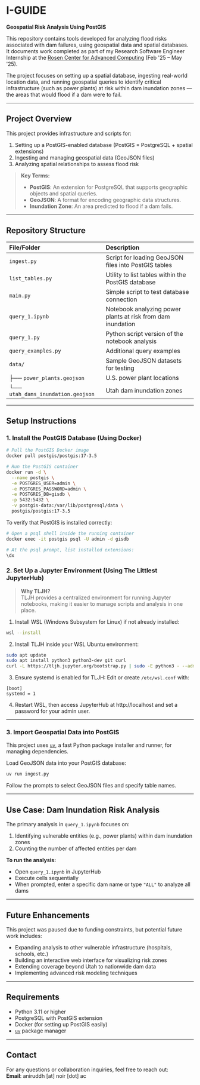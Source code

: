 # I-GUIDE

**Geospatial Risk Analysis Using PostGIS**

This repository contains tools developed for analyzing flood risks associated with dam failures, using geospatial data and spatial databases.  
It documents work completed as part of my Research Software Engineer Internship at the [Rosen Center for Advanced Computing](https://www.rcac.purdue.edu/) (Feb '25 – May '25).

The project focuses on setting up a spatial database, ingesting real-world location data, and running geospatial queries to identify critical infrastructure (such as power plants) at risk within dam inundation zones — the areas that would flood if a dam were to fail.

---

## Project Overview

This project provides infrastructure and scripts for:
1. Setting up a PostGIS-enabled database (PostGIS = PostgreSQL + spatial extensions)
2. Ingesting and managing geospatial data (GeoJSON files)
3. Analyzing spatial relationships to assess flood risk

> **Key Terms:**  
> - **PostGIS**: An extension for PostgreSQL that supports geographic objects and spatial queries.  
> - **GeoJSON**: A format for encoding geographic data structures.  
> - **Inundation Zone**: An area predicted to flood if a dam fails.

---

## Repository Structure

| File/Folder | Description |
|:------------|:------------|
| `ingest.py` | Script for loading GeoJSON files into PostGIS tables |
| `list_tables.py` | Utility to list tables within the PostGIS database |
| `main.py` | Simple script to test database connection |
| `query_1.ipynb` | Notebook analyzing power plants at risk from dam inundation |
| `query_1.py` | Python script version of the notebook analysis |
| `query_examples.py` | Additional query examples |
| `data/` | Sample GeoJSON datasets for testing |
| ├── `power_plants.geojson` | U.S. power plant locations |
| └── `utah_dams_inundation.geojson` | Utah dam inundation zones |

---

## Setup Instructions

### 1. Install the PostGIS Database (Using Docker)

```bash
# Pull the PostGIS Docker image
docker pull postgis/postgis:17-3.5

# Run the PostGIS container
docker run -d \
  --name postgis \
  -e POSTGRES_USER=admin \
  -e POSTGRES_PASSWORD=admin \
  -e POSTGRES_DB=gisdb \
  -p 5432:5432 \
  -v postgis-data:/var/lib/postgresql/data \
  postgis/postgis:17-3.5
```

To verify that PostGIS is installed correctly:
```bash
# Open a psql shell inside the running container
docker exec -it postgis psql -U admin -d gisdb

# At the psql prompt, list installed extensions:
\dx
```

### 2. Set Up a Jupyter Environment (Using The Littlest JupyterHub)

> **Why TLJH?**  
> TLJH provides a centralized environment for running Jupyter notebooks, making it easier to manage scripts and analysis in one place.

1. Install WSL (Windows Subsystem for Linux) if not already installed:
```bash
wsl --install
```

2. Install TLJH inside your WSL Ubuntu environment:
```bash
sudo apt update
sudo apt install python3 python3-dev git curl
curl -L https://tljh.jupyter.org/bootstrap.py | sudo -E python3 - --admin <your-admin-username>
```

3. Ensure systemd is enabled for TLJH:
Edit or create `/etc/wsl.conf` with:
```
[boot]
systemd = 1
```

4. Restart WSL, then access JupyterHub at http://localhost and set a password for your admin user.

---

### 3. Import Geospatial Data into PostGIS

This project uses [`uv`](https://github.com/astral-sh/uv), a fast Python package installer and runner, for managing dependencies.

Load GeoJSON data into your PostGIS database:
```bash
uv run ingest.py
```
Follow the prompts to select GeoJSON files and specify table names.

---

## Use Case: Dam Inundation Risk Analysis

The primary analysis in `query_1.ipynb` focuses on:
1. Identifying vulnerable entities (e.g., power plants) within dam inundation zones
2. Counting the number of affected entities per dam

**To run the analysis:**
- Open `query_1.ipynb` in JupyterHub
- Execute cells sequentially
- When prompted, enter a specific dam name or type `"ALL"` to analyze all dams

---

## Future Enhancements

This project was paused due to funding constraints, but potential future work includes:
- Expanding analysis to other vulnerable infrastructure (hospitals, schools, etc.)
- Building an interactive web interface for visualizing risk zones
- Extending coverage beyond Utah to nationwide dam data
- Implementing advanced risk modeling techniques

---

## Requirements

- Python 3.11 or higher  
- PostgreSQL with PostGIS extension  
- Docker (for setting up PostGIS easily)  
- [`uv`](https://github.com/astral-sh/uv) package manager

---

## Contact

For any questions or collaboration inquiries, feel free to reach out:  
**Email**: aniruddh [at] noir [dot] ac